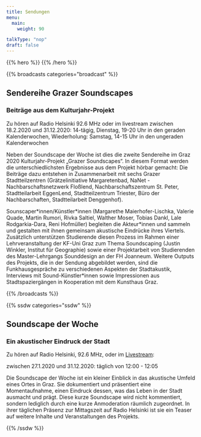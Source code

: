 ```yaml
---
title: Sendungen
menu:
  main:
    weight: 90

talkType: "nop"
draft: false
---
```

{{% hero %}}
{{% /hero %}}

{{% broadcasts categories="broadcast" %}}
## Sendereihe Grazer Soundscapes
### Beiträge aus dem Kulturjahr-Projekt

Zu hören auf Radio Helsinki 92.6 MHz oder im livestream zwischen 18.2.2020 und 31.12.2020: 14-tägig, Dienstag, 19-20 Uhr in den geraden Kalenderwochen, Wiederholung: Samstag, 14-15 Uhr in den ungeraden Kalenderwochen

Neben der Soundscape der Woche ist dies die zweite Sendereihe im Graz 2020 Kulturjahr-Projekt „Grazer Soundscapes“. In diesem Format werden die unterschiedlichsten Ergebnisse aus dem Projekt hörbar gemacht: Die Beiträge dazu entstehen in Zusammenarbeit mit sechs Grazer Stadtteilzentren (Grätzelinitiative Margaretenbad, NaNet - Nachbarschaftsnetzwerk Floßlend, Nachbarschaftszentrum St. Peter, Stadtteilarbeit EggenLend, Stadtteilzentrum Triester, Büro der Nachbarschaften, Stadtteilarbeit Denggenhof).

Sounscaper\*innen/Künstler\*innen (Margarethe Maierhofer-Lischka, Valerie Quade, Martin Rumori, Rivka Saltiel, Walther Moser, Tobias Dankl, Lale Rodgarkia-Dara, Reni Hofmüller) begleiten die Akteur\*innen und sammeln und gestalten mit ihnen gemeinsam akustische Eindrücke ihres Viertels. Zusätzlich unterstützen Studierende diesen Prozess im Rahmen einer Lehrveranstaltung der KF-Uni Graz zum Thema Soundscaping (Justin Winkler, Institut für Geographie) sowie einer Projektarbeit von Studierenden des Master-Lehrgangs Sounddesign an der FH Joanneum. Weitere Outputs des Projekts, die in der Sendung abgebildet werden, sind die Funkhausgespräche zu verschiedenen Aspekten der Stadtakustik, Interviews mit Sound-Künstler\*innen sowie Impressionen aus Stadtspaziergängen in Kooperation mit dem Kunsthaus Graz.

{{% /broadcasts %}}

{{% ssdw categories="ssdw" %}}
## Soundscape der Woche
### Ein akustischer Eindruck der Stadt

Zu hören auf Radio Helsinki, 92.6 MHz, oder im [Livestream](https://live.helsinki.at):

zwischen 27.1.2020 und 31.12.2020: täglich von 12:00 - 12:05

Die Soundscape der Woche ist ein kleiner Einblick in das akustische Umfeld eines Ortes in Graz. Sie dokumentiert und präsentiert eine Momentaufnahme, einen Eindruck dessen, was das Leben in der Stadt ausmacht und prägt. Diese kurze Soundscape wird nicht kommentiert, sondern lediglich durch eine kurze Anmoderation räumlich zugeordnet. In ihrer täglichen Präsenz zur Mittagszeit auf Radio Helsinki ist sie ein Teaser auf weitere Inhalte und Veranstaltungen des Projekts.


{{% /ssdw %}}
